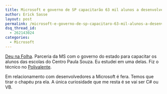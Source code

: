 ```yaml
---
title: Microsoft e governo de SP capacitarão 63 mil alunos a desenvolver software
author: Erick Sasse
layout: post
permalink: /microsoft-e-governo-de-sp-capacitaro-63-mil-alunos-a-desenvolver-software/
dsq_thread_id:
  - 262143024
categories:
  - Microsoft
---
```

[Deu na Folha][1]. Parceria da MS com o governo do estado para capacitar os alunos das escolas do Centro Paula Souza. Eu estudei em uma delas. Fiz o t&eacute;cnico no [Polivalente][2]. 

Em relacionamento com desenvolvedores a Microsoft &eacute; fera. Temos que tirar o chap&eacute;u pra ela. A &uacute;nica curiosidade que me resta &eacute; se vai ser C# ou VB.

 [1]: http://www1.folha.uol.com.br/folha/informatica/ult124u17998.shtml
 [2]: http://www.etepa.com.br/
